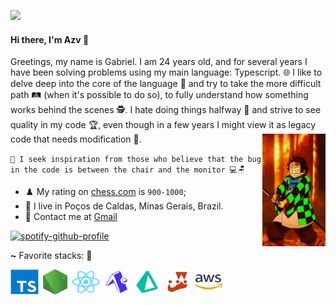 ![](https://komarev.com/ghpvc/?username=azevgabriel&color=006bed)

<h4>Hi there, I'm Azv 👋</h4>
Greetings, my name is Gabriel. I am 24 years old, and for several years I have been solving problems using my main language: Typescript. 🌐 I like to delve deep into the core of the language 🧠 and try to take the more difficult path 🛤️ (when it's possible to do so), to fully understand how something works behind the scenes 🕵️. I hate doing things halfway 🚫 and strive to see quality in my code 🏆, even though in a few years I might view it as legacy code that needs modification 🔄.

<img align="right" width=20% min-width=500px src="tanjiro-transition.gif"/>
<div align="left">
  
 `🌟 I seek inspiration from those who believe that the bug in the code is between the chair and the monitor 💻🪑`
  
- ♟️ My rating on [chess.com](https://www.chess.com/member/azevgabriel) is `900-1000`;
- 📍 I live in Poços de Caldas, Minas Gerais, Brazil.
- 📧 Contact me at <a href="mailto:azevgabriel@gmail.com">Gmail</a>

[![spotify-github-profile](https://spotify-github-profile.vercel.app/api/view?uid=12174670325&cover_image=true&theme=natemoo-re&show_offline=true&background_color=000000&interchange=true&bar_color=8b3232&bar_color_cover=true)](https://spotify-github-profile.vercel.app/api/view?uid=12174670325&redirect=true)

**~** Favorite stacks: 💼

<div style="display: inline_block">
  <img align="center" alt="TypeScript" height="40" width="45" src="https://github.com/devicons/devicon/blob/master/icons/typescript/typescript-original.svg">
  <img align="center" alt="Nodejs" height="40" width="45" src="https://github.com/devicons/devicon/blob/master/icons/nodejs/nodejs-original.svg" />
  <img align="center" alt="ReactJS" height="40" width="45" src="https://github.com/devicons/devicon/blob/master/icons/react/react-original.svg">
  <img align="center" alt="Expo" height="40" width="45" src="https://github.com/vscode-icons/vscode-icons/blob/master/icons/file_type_expo.svg">
  <img align="center" alt="Prisma" height="40" width="45" src="https://github.com/PKief/vscode-material-icon-theme/blob/main/icons/prisma.svg">
  <img align="center" alt="Jest" height="40" width="45" src="https://github.com/vscode-icons/vscode-icons/blob/master/icons/file_type_jest.svg">
  <img align="center" alt="Amazon" height="40" width="45" src="https://github.com/devicons/devicon/blob/master/icons/amazonwebservices/amazonwebservices-original-wordmark.svg">   
</div>





